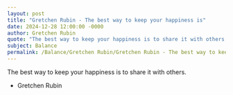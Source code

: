 ```yaml
---
layout: post
title: "Gretchen Rubin - The best way to keep your happiness is"
date: 2024-12-28 12:00:00 -0000
author: Gretchen Rubin
quote: "The best way to keep your happiness is to share it with others."
subject: Balance
permalink: /Balance/Gretchen Rubin/Gretchen Rubin - The best way to keep your happiness is
---
```


The best way to keep your happiness is to share it with others.

- Gretchen Rubin
